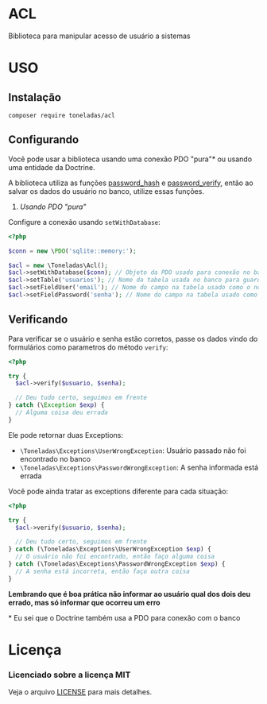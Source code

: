 ACL
=============

Biblioteca para manipular acesso de usuário a sistemas

USO
===

## Instalação

`composer require toneladas/acl`

## Configurando

Você pode usar a biblioteca usando uma conexão PDO "pura"\* ou usando uma entidade da Doctrine.

A biblioteca utiliza as funções [password_hash](http://php.net/manual/en/function.password-hash.php) e [password_verify](http://php.net/manual/en/function.password-verify.php), então ao salvar os dados do usuário no banco, utilize essas funções.

1. *Usando PDO "pura"*

Configure a conexão usando `setWithDatabase`:

```php
<?php

$conn = new \PDO('sqlite::memory:');

$acl = new \Toneladas\Acl();
$acl->setWithDatabase($conn); // Objeto da PDO usado para conexão no banco de dados
$acl->setTable('usuarios'); // Nome da tabela usada no banco para guardar os usuários
$acl->setFieldUser('email'); // Nome do campo na tabela usado como o nome do usuário
$acl->setFieldPassword('senha'); // Nome do campo na tabela usado como a senha do usuário

```

## Verificando

Para verificar se o usuário e senha estão corretos, passe os dados vindo do formulários como parametros do método `verify`:

```php
<?php

try {
  $acl->verify($usuario, $senha);

  // Deu tudo certo, seguimos em frente
} catch (\Exception $exp) {
  // Alguma coisa deu errada
}
```

Ele pode retornar duas Exceptions:

- `\Toneladas\Exceptions\UserWrongException`: Usuário passado não foi encontrado no banco
- `\Toneladas\Exceptions\PasswordWrongException`: A senha informada está errada

Você pode ainda tratar as exceptions diferente para cada situação:

```php
<?php

try {
  $acl->verify($usuario, $senha);

  // Deu tudo certo, seguimos em frente
} catch (\Toneladas\Exceptions\UserWrongException $exp) {
  // O usuário não foi encontrado, então faço alguma coisa
} catch (\Toneladas\Exceptions\PasswordWrongException $exp) {
  // A senha está incorreta, então faço outra coisa
}
```

__Lembrando que é boa prática não informar ao usuário qual dos dois deu errado, mas só informar que ocorreu um erro__


\* Eu sei que o Doctrine também usa a PDO para conexão com o banco

Licença
=======

### Licenciado sobre a licença MIT

Veja o arquivo [LICENSE](/LICENSE) para mais detalhes.
